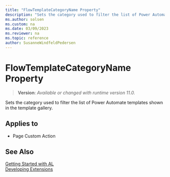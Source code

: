 ```yaml
---
title: "FlowTemplateCategoryName Property"
description: "Sets the category used to filter the list of Power Automate templates shown in the template gallery."
ms.author: solsen
ms.custom: na
ms.date: 03/09/2023
ms.reviewer: na
ms.topic: reference
author: SusanneWindfeldPedersen
---
```

[//]: # (START>DO_NOT_EDIT)
[//]: # (IMPORTANT:Do not edit any of the content between here and the END>DO_NOT_EDIT.)
[//]: # (Any modifications should be made in the .xml files in the ModernDev repo.)
# FlowTemplateCategoryName Property
> **Version**: _Available or changed with runtime version 11.0._

Sets the category used to filter the list of Power Automate templates shown in the template gallery.

## Applies to
-   Page Custom Action

[//]: # (IMPORTANT: END>DO_NOT_EDIT)

## See Also  
[Getting Started with AL](../devenv-get-started.md)  
[Developing Extensions](../devenv-dev-overview.md)  